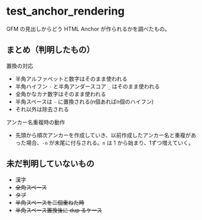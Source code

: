 # test_anchor_rendering

GFM の見出しからどう HTML Anchor が作られるかを調べたもの。

## まとめ（判明したもの）
置換の対応

- 半角アルファベットと数字はそのまま使われる
- 半角ハイフン `-` と半角アンダースコア `_` はそのまま使われる
- 全角かなカナ数字はそのまま使われる
- 半角スペースは `-` に置換される(n個あればn個のハイフン)
- それ以外は除去される

アンカー名重複時の動作

- 先頭から順次アンカーを作成していき、以前作成したアンカー名と重複があった場合、`-n` が末尾に付与される。`n` は 1 から始まり、1ずつ増えていく。

## 未だ判明していないもの
- 漢字
- ~~全角スペース~~
- ~~タブ~~
- ~~半角スペースを二個重ねた時~~
- ~~半角スペース置換後に dup るケース~~
